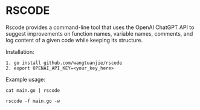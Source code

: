 # RSCODE
Rscode provides a command-line tool that uses the OpenAI ChatGPT API to suggest improvements on function names,
variable names, comments, and log content of a given code while keeping its structure.

Installation:
```
1. go install github.com/wangtuanjie/rscode
2. export OPENAI_API_KEY=<your_key_here>
```


Example usage:

```shell
cat main.go | rscode

rscode -f main.go -w
```
